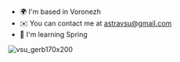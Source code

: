 * 🌍  I'm based in Voronezh
* ✉️  You can contact me at [astravsu@gmail.com](mailto:astravsu@gmail.com)
* 🧠  I'm learning Spring
  
![vsu_gerb170x200](https://github.com/olegnelezin/olegnelezin/assets/77767886/e6a0db1f-8243-43f7-a153-87feb4dce767)
